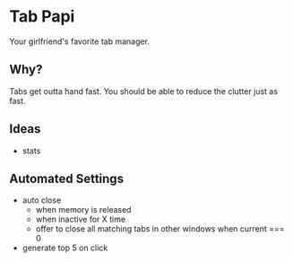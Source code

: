 # Tab Papi

Your girlfriend's favorite tab manager.

## Why?

Tabs get outta hand fast. You should be able to reduce the clutter just as fast.

## Ideas

- stats

## Automated Settings

- auto close
  - when memory is released
  - when inactive for X time
  - offer to close all matching tabs in other windows when current === 0
- generate top 5 on click
